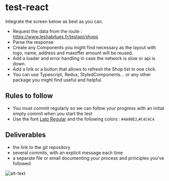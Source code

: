 # test-react

Integrate the screen below as best as you can.

- Request the data from the route : https://www.leshabitues.fr/testapi/shops
- Parse the response
- Create any Components you might find necessary as the layout with logo, name, address and maxoffer amount will be reused.
- Add a loader and error handling in case the network is slow or api is down.
- Add a link or a button that allows to refresh the Shop list in one click.
- You can use Typescript, Redux, StyledComponents... or any other package you might find useful and helpful.

## Rules to follow
-  You must commit regularly so we can follow your progress with an initial empty commit when you start the test
-  Use the font [Lato Regular](https://fonts.google.com/specimen/Lato) and the following colors : `#4A90E2`,`#C4C4C4`

## Deliverables

-   the link to the git repository
-   several commits, with an explicit message each time
-   a separate file or email documenting your process and principles you've followed

![alt-text](https://s3.eu-west-3.amazonaws.com/lh-prod-static/img/job/test-mobile-view.png )
